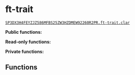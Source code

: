 
# ft-trait

[`SP3DX3H4FEYZJZ586MFBS25ZW3HZDMEW92260R2PR.ft-trait.clar`](../.clarinet/SP3DX3H4FEYZJZ586MFBS25ZW3HZDMEW92260R2PR.ft-trait.clar)



**Public functions:**



**Read-only functions:**



**Private functions:**



## Functions


